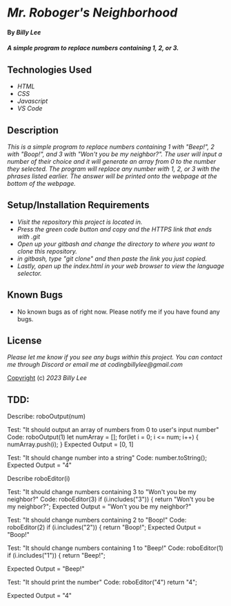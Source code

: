 # _Mr. Roboger's Neighborhood_

#### By _**Billy Lee**_

#### _A simple program to replace numbers containing 1, 2, or 3._

## Technologies Used

* _HTML_
* _CSS_
* _Javascript_
* _VS Code_

## Description

_This is a simple program to replace numbers containing 1 with "Beep!", 2 with "Boop!", and 3 with "Won't you be my neighbor?". The user will input a number of their choice and it will generate an array from 0 to the number they selected. The program will replace any number with 1, 2, or 3 with the phrases listed earlier. The answer will be printed onto the webpage at the bottom of the webpage._

## Setup/Installation Requirements

* _Visit the repository this project is located in._
* _Press the green code button and copy and the HTTPS link that ends with .git_
* _Open up your gitbash and change the directory to where you want to clone this repository._
* _in gitbash, type "git clone" and then paste the link you just copied._
* _Lastly, open up the index.html in your web browser to view the language selector._

## Known Bugs

* No known bugs as of right now. Please notify me if you have found any bugs.


## License

_Please let me know if you see any bugs within this project. You can contact me through Discord or email me at codingbillylee@gmail.com_

[Copyright](https://opensource.org/licenses/MIT) (c) _2023_ _Billy Lee_

## TDD:

Describe: roboOutput(num)

Test: "It should output an array of numbers from 0 to user's input number"
Code: roboOutput(1)
      let numArray = [];
      for(let i = 0; i <= num; i++) {
        numArray.push(i);
      }
Expected Output = [0, 1]

Test: "It should change number into a string"
Code: number.toString();
Expected Output = "4"

Describe roboEditor(i)

Test: "It should change numbers containing 3 to "Won't you be my neighbor?"
Code: roboEditor(3)
      if (i.includes("3")) {
          return "Won't you be my neighbor?";
Expected Output = "Won't you be my neighbor?"

Test: "It should change numbers containing 2 to "Boop!"
Code: roboEditor(2)
      if (i.includes("2")) {
          return "Boop!";
Expected Output = "Boop!"

Test: "It should change numbers containing 1 to "Beep!"
Code: roboEditor(1)
      if (i.includes("1")) {
          return "Beep!";

Expected Output = "Beep!"

Test: "It should print the number"
Code: roboEditor("4")
          return "4";

Expected Output = "4"
